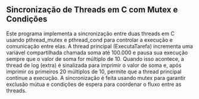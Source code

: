 ## Sincronização de Threads em C com Mutex e Condições

Este programa implementa a sincronização entre duas threads em C usando pthread_mutex e pthread_cond para controlar a execução e comunicação entre elas. A thread principal (ExecutaTarefa) incrementa uma variável compartilhada chamada soma até 100.000 e pausa sua execução sempre que o valor de soma for múltiplo de 10. Quando isso acontece, a thread de log (extra) é sinalizada para imprimir o valor de soma e, após imprimir os primeiros 20 múltiplos de 10, permite que a thread principal continue a execução. A sincronização é feita usando mutex para garantir exclusão mútua e condições de espera para coordenar o fluxo entre as threads.
